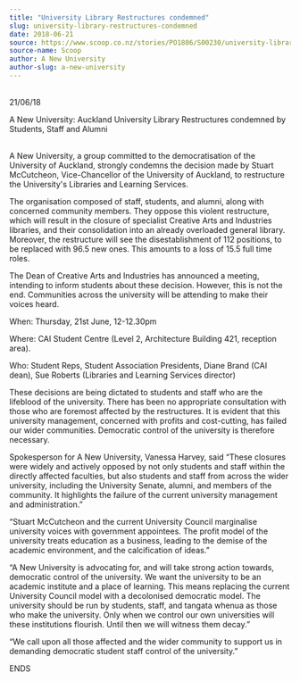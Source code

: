 ```yaml
---
title: "University Library Restructures condemned"
slug: university-library-restructures-condemned
date: 2018-06-21
source: https://www.scoop.co.nz/stories/PO1806/S00230/university-library-restructures-condemned.htm
source-name: Scoop
author: A New University
author-slug: a-new-university
---
```


<p><br>21/06/18</p>

<p>A New University: Auckland University Library
Restructures condemned by Students, Staff and Alumni</p>

<p><br>A
New University, a group committed to the democratisation of
the University of Auckland, strongly condemns the decision
made by Stuart McCutcheon, Vice-Chancellor of the University
of Auckland, to restructure the University's Libraries and
Learning Services.</p>

<p>The organisation composed of staff,
students, and alumni, along with concerned community
members. They oppose this violent restructure, which will
result in the closure of specialist Creative Arts and
Industries libraries, and their consolidation into an
already overloaded general library. Moreover, the
restructure will see the disestablishment of 112 positions,
to be replaced with 96.5 new ones. This amounts to a loss of
15.5 full time roles.</p>

<p>The Dean of Creative Arts and
Industries has announced a meeting, intending to inform
students about these decision. However, this is not the end.
Communities across the university will be attending to make
their voices heard.</p>

<p>When: Thursday, 21st June,
12-12.30pm</p>

<p>Where: CAI Student Centre (Level 2,
Architecture Building 421, reception area).</p>

<p>Who: Student
Reps, Student Association Presidents, Diane Brand (CAI
dean), Sue Roberts (Libraries and Learning Services
director)</p>

<p>These decisions are being dictated to students
and staff who are the lifeblood of the university. There has
been no appropriate consultation with those who are foremost
affected by the restructures. It is evident that this
university management, concerned with profits and
cost-cutting, has failed our wider communities. Democratic
control of the university is therefore
necessary.<p>
<p>Spokesperson for A New University, Vanessa
Harvey, said “These closures were widely and actively
opposed by not only students and staff within the directly
affected faculties, but also students and staff from across
the wider university, including the University Senate,
alumni, and members of the community. It highlights the
failure of the current university management and
administration.”</p>

<p>“Stuart McCutcheon and the current
University Council marginalise university voices with
government appointees. The profit model of the university
treats education as a business, leading to the demise of the
academic environment, and the calcification of
ideas.”</p>

<p>“A New University is advocating for, and will
take strong action towards, democratic control of the
university. We want the university to be an academic
institute and a place of learning. This means replacing the
current University Council model with a decolonised
democratic model. The university should be run by students,
staff, and tangata whenua as those who make the university.
Only when we control our own universities will these
institutions flourish. Until then we will witness them
decay.”</p>

<p>“We call upon all those affected and the wider
community to support us in demanding democratic student
staff control of the
university.”</p>



<p>ENDS<p>
         
